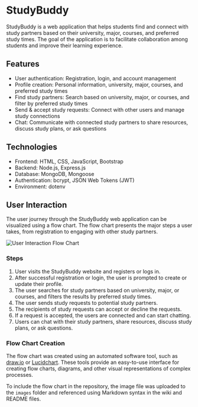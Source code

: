 # StudyBuddy

StudyBuddy is a web application that helps students find and connect with study partners based on their university, major, courses, and preferred study times. The goal of the application is to facilitate collaboration among students and improve their learning experience.



## Features

- User authentication: Registration, login, and account management
- Profile creation: Personal information, university, major, courses, and preferred study times
- Find study partners: Search based on university, major, or courses, and filter by preferred study times
- Send & accept study requests: Connect with other users and manage study connections
- Chat: Communicate with connected study partners to share resources, discuss study plans, or ask questions

## Technologies

- Frontend: HTML, CSS, JavaScript, Bootstrap
- Backend: Node.js, Express.js
- Database: MongoDB, Mongoose
- Authentication: bcrypt, JSON Web Tokens (JWT)
- Environment: dotenv

## User Interaction

The user journey through the StudyBuddy web application can be visualized using a flow chart. The flow chart presents the major steps a user takes, from registration to engaging with other study partners.

![User Interaction Flow Chart](./images/user_interaction_flowchart.png)

### Steps

1. User visits the StudyBuddy website and registers or logs in.
2. After successful registration or login, the user is prompted to create or update their profile.
3. The user searches for study partners based on university, major, or courses, and filters the results by preferred study times.
4. The user sends study requests to potential study partners.
5. The recipients of study requests can accept or decline the requests.
6. If a request is accepted, the users are connected and can start chatting.
7. Users can chat with their study partners, share resources, discuss study plans, or ask questions.

### Flow Chart Creation

The flow chart was created using an automated software tool, such as [draw.io](https://app.diagrams.net/) or [Lucidchart](https://www.lucidchart.com/). These tools provide an easy-to-use interface for creating flow charts, diagrams, and other visual representations of complex processes.

To include the flow chart in the repository, the image file was uploaded to the `images` folder and referenced using Markdown syntax in the wiki and README files.